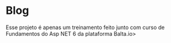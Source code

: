 # Blog
<p> Esse projeto é apenas um treinamento feito junto com curso de Fundamentos do Asp NET 6 da plataforma Balta.io>
